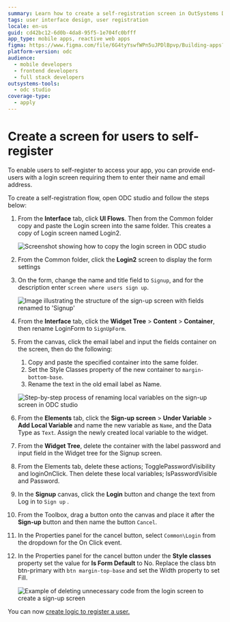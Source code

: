 ```yaml
---
summary: Learn how to create a self-registration screen in OutSystems Developer Cloud (ODC) by modifying a login screen to allow user sign-ups.
tags: user interface design, user registration
locale: en-us
guid: cd42bc12-6d0b-4da8-95f5-1e704fc0bfff
app_type: mobile apps, reactive web apps
figma: https://www.figma.com/file/6G4tyYswfWPn5uJPDlBpvp/Building-apps?type=design&node-id=3208%3A22064&t=ZwHw8hXeFhwYsO5V-1
platform-version: odc
audience:
  - mobile developers
  - frontend developers
  - full stack developers
outsystems-tools:
  - odc studio
coverage-type:
  - apply
---
```


# Create a screen for users to self-register

To enable users to self-register to access your app, you can provide end-users with a login screen requiring them to enter their name and email address.
  
To create a self-registration flow, open ODC studio and follow the steps below:

1. From the **Interface** tab, click **UI Flows**. Then from the Common folder copy and paste the Login screen into the same folder. This creates a copy of Login screen named Login2.

    ![Screenshot showing how to copy the login screen in ODC studio](images/copy-login-screen-odcs.png "Copy Login Screen")

1. From the Common folder, click the **Login2** screen to display the form settings

1. On the form, change the name and title field to `Signup`, and for the description enter `screen where users sign up`.

    ![Image illustrating the structure of the sign-up screen with fields renamed to 'Signup'](images/page-structure-odcs.png "Sign-up Screen Structure")

1. From the **Interface** tab, click the **Widget Tree** > **Content** > **Container**, then rename LoginForm to `SignUpForm`.

1. From the canvas, click the email label and input the fields container on the screen, then do the following:
    1. Copy and paste the specified container into the same folder.
    1. Set the Style Classes property of the new container to `margin-bottom-base`.
    1. Rename the text in the old email label as Name.

    ![Step-by-step process of renaming local variables on the sign-up screen in ODC studio](images/rename-local-variable-odcs.png "Rename Local Variables")

1. From the **Elements** tab, click the **Sign-up screen** > **Under Variable** > **Add Local Variable** and name the new variable as `Name`, and the Data Type as `Text`. Assign the newly created local variable to the widget.

1. From the **Widget Tree**, delete the container with the label password and input field in the Widget tree for the Signup screen.  

1. From the Elements tab, delete these actions; TogglePasswordVisibility and loginOnClick. Then delete these local variables; IsPasswordVisible and Password.

1. In the **Signup** canvas, click the **Login** button and change the text from Log in to `Sign up` .

1. From the Toolbox, drag a button onto the canvas and place it after the **Sign-up** button and then name the button `Cancel`.

1. In the Properties panel for the cancel button, select `Common\Login` from the dropdown for the On Click event.

1. In the Properties panel for the cancel button under the **Style classes** property set the value for **Is Form Default** to No. Replace the class btn btn-primary with `btn margin-top-base` and set the Width property to set Fill.

    ![Example of deleting unnecessary code from the login screen to create a sign-up screen](images/delete-useless-code-odcs.png "Delete Useless Code")

You can now [create logic to register a user.](logic.md)
